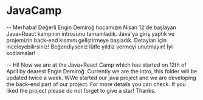 # JavaCamp 

-- Merhaba! Değerli Engin Demiroğ hocamızın Nisan 12'de başlayan Java+React kampının introsunu tamamladık. Java'ya giriş yaptık ve projemizin back-end kısmını geliştirmeye başladık. Detayları için inceleyebilirsiniz! Beğendiyseniz lütfe yıldız vermeyi unutmayın! İyi kodlamalar!

-- Hi! Now we are at the Java+React Camp which has started on 12th of April by dearest Engin Demiroğ. 
Currently we are the intro, this folder will be updated twice a week. WWe started our java project and we are developing the back-end part of our project. For more details you can check. If you liked the project please do not forget to give a star! Thanks.
